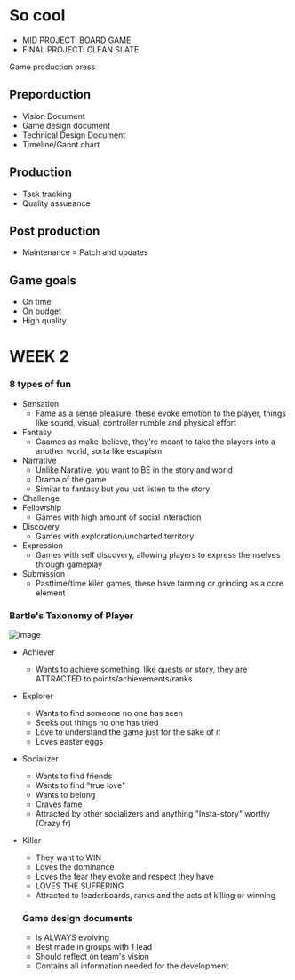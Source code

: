 # So cool

- MID PROJECT: BOARD GAME
- FINAL PROJECT: CLEAN SLATE

Game production press

## Preporduction
-  Vision Document
-  Game design document
-  Technical Design Document
-  Timeline/Gannt chart
## Production
- Task tracking
- Quality assueance
## Post production
- Maintenance
= Patch and updates

## Game goals
- On time
- On budget
- High quality

# WEEK 2

### 8 types of fun
- Sensation
  - Fame as a sense pleasure, these evoke emotion to the player, things like sound, visual, controller rumble and physical effort
- Fantasy
  - Gaames as make-believe, they're meant to take the players into a another world, sorta like escapism
- Narrative
  - Unlike Narative, you want to BE in the story and world
  - Drama of the game
  - Similar to fantasy but you just listen to the story
- Challenge
- Fellowship
  - Games with high amount of social interaction
- Discovery
  - Games with exploration/uncharted territory
- Expression
  - Games with self discovery, allowing players to express themselves through gameplay
- Submission
  - Pasttime/time kiler games, these have farming or grinding as a core element

### Bartle's Taxonomy of Player
![image](https://github.com/user-attachments/assets/bd0856d7-4122-45c3-98e6-d07192672d30)

- Achiever
  - Wants to achieve something, like quests or story, they are ATTRACTED to points/achievements/ranks
- Explorer
  - Wants to find someone no one has seen
  - Seeks out things no one has tried
  - Love to understand the game just for the sake of it
  - Loves easter eggs
- Socializer
  - Wants to find friends
  - Wants to find "true love"
  - Wants to belong
  - Craves fame
  - Attracted by other socializers and anything "Insta-story" worthy (Crazy fr)
- Killer
  - They want to WIN
  - Loves the dominance
  - Loves the fear they evoke and respect they have
  - LOVES THE SUFFERING
  - Attracted to leaderboards, ranks and the acts of killing or winning
 
  ### Game design documents
  - Is ALWAYS evolving
  - Best made in groups with 1 lead
  - Should reflect on team's vision
  - Contains all information needed for the development
